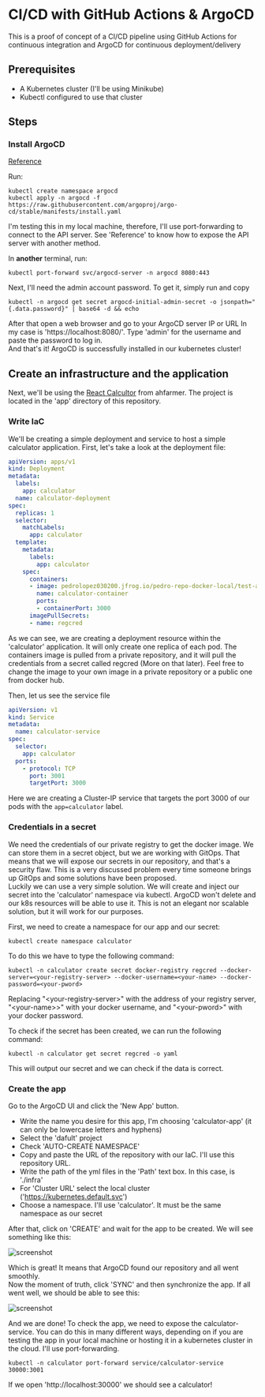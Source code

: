 # CI/CD with GitHub Actions & ArgoCD

This is a proof of concept of a CI/CD pipeline using GitHub Actions for continuous integration and ArgoCD for continuous deployment/delivery

## Prerequisites

- A Kubernetes cluster (I'll be using Minikube)
- Kubectl configured to use that cluster

## Steps

### Install ArgoCD

[Reference](https://argo-cd.readthedocs.io/en/stable/getting_started/)

Run:

```console
kubectl create namespace argocd
kubectl apply -n argocd -f https://raw.githubusercontent.com/argoproj/argo-cd/stable/manifests/install.yaml
```

I'm testing this in my local machine, therefore, I'll use port-forwarding to connect to the API server. 
See 'Reference' to know how to expose the API server with another method.

In **another** terminal, run:

```console
kubectl port-forward svc/argocd-server -n argocd 8080:443
```

Next, I'll need the admin account password. To get it, simply run and copy

```console
kubectl -n argocd get secret argocd-initial-admin-secret -o jsonpath="{.data.password}" | base64 -d && echo
```

After that open a web browser and go to your ArgoCD server IP or URL In my case is 'https://localhost:8080/'.
Type 'admin' for the username and paste the password to log in.  
And that's it! ArgoCD is successfully installed in our kubernetes cluster!

## Create an infrastructure and the application

Next, we'll be using the [React Calcultor](https://github.com/ahfarmer/calculator) from ahfarmer.
The project is located in the 'app' directory of this repository.

### Write IaC

We'll be creating a simple deployment and service to host a simple calculator application.
First, let's take a look at the deployment file:

```yml
apiVersion: apps/v1
kind: Deployment
metadata:
  labels:
    app: calculator
  name: calculator-deployment
spec:
  replicas: 1
  selector:
    matchLabels:
      app: calculator
  template:
    metadata:
      labels:
        app: calculator
    spec:
      containers:
      - image: pedrolopez030200.jfrog.io/pedro-repo-docker-local/test-app:v1.0.3
        name: calculator-container
        ports:
        - containerPort: 3000
      imagePullSecrets:
      - name: regcred
```

As we can see, we are creating a deployment resource within the 'calculator' application. It will only create one replica of each pod.
The containers image is pulled from a private repository, and it will pull the credentials from a secret called regcred (More on that later).
Feel free to change the image to your own image in a private repository or a public one from docker hub.

Then, let us see the service file

```yml
apiVersion: v1
kind: Service
metadata:
  name: calculator-service
spec:
  selector:
    app: calculator
  ports:
    - protocol: TCP
      port: 3001
      targetPort: 3000
```

Here we are creating a Cluster-IP service that targets the port 3000 of our pods with the `app=calculator` label.

### Credentials in a secret

We need the credentials of our private registry to get the docker image. We can store them in a secret object, but we are working with GitOps. That means that we will expose our secrets in our repository, and that's a security flaw. This is a very discussed problem every time someone brings up GitOps and some solutions have been proposed.  
Luckily we can use a very simple solution. We will create and inject our secret into the 'calculator' namespace via kubectl. ArgoCD won't delete and our k8s resources will be able to use it. This is not an elegant nor scalable solution, but it will work for our purposes.

First, we need to create a namespace for our app and our secret:

```console
kubectl create namespace calculator
```

To do this we have to type the following command:

```console
kubectl -n calculator create secret docker-registry regcred --docker-server=<your-registry-server> --docker-username=<your-name> --docker-password=<your-pword>
```

Replacing "\<your-registry-server\>" with the address of your registry server, "\<your-name>\>" with your docker username, and "\<your-pword\>" with your docker password.

To check if the secret has been created, we can run the following command:

```console
kubectl -n calculator get secret regcred -o yaml
```

This will output our secret and we can check if the data is correct.

### Create the app

Go to the ArgoCD UI and click the 'New App' button.

- Write the name you desire for this app, I'm choosing 'calculator-app' (it can only be lowercase letters and hyphens)
- Select the 'dafult' project
- Check 'AUTO-CREATE NAMESPACE'
- Copy and paste the URL of the repository with our IaC. I'll use this repository URL.
- Write the path of the yml files in the 'Path' text box. In this case, is './infra'
- For 'Cluster URL' select the local cluster ('https://kubernetes.default.svc')
- Choose a namespace. I'll use 'calculator'.  It must be the same namespace as our secret

After that, click on 'CREATE' and wait for the app to be created. We will see something like this:

![screenshot](https://github.com/PedroLopezITBA/CI-CD-Github-Actions-and-Argo/blob/main/images/app_created.png?raw=true)

Which is great! It means that ArgoCD found our repository and all went smoothly.  
Now the moment of truth, click 'SYNC' and then synchronize the app.
If all went well, we should be able to see this:

![screenshot](https://github.com/PedroLopezITBA/CI-CD-Github-Actions-and-Argo/blob/main/images/app_sync.png?raw=true)

And we are done! To check the app, we need to expose the calculator-service. You can do this in many different ways, depending on if you are testing the app in your local machine or hosting it in a kubernetes cluster in the cloud. I'll use port-forwarding.

```console
kubectl -n calculator port-forward service/calculator-service 30000:3001
```

If we open 'http://localhost:30000' we should see a calculator!

